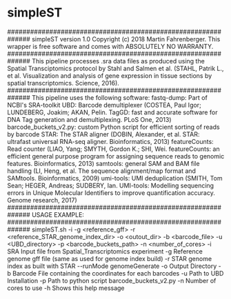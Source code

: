 # simpleST

##############################################################
simpleST version 1.0
Copyright (c) 2018 Martin Fahrenberger.
This wrapper is free software and comes with ABSOLUTELY NO WARRANTY.
##############################################################
This pipeline processes .sra data files as produced using the Spatial Transciptomics protocol by Stahl and Salmen et al. (STAHL, Patrik L., et al. Visualization and analysis of gene expression in tissue sections by spatial transcriptomics. Science, 2016).
##############################################################
This pipeline uses the following software:
fastq-dump:
Part of NCBI's SRA-toolkit
UBD:
Barcode demultiplexer (COSTEA, Paul Igor; LUNDEBERG, Joakim; AKAN, Pelin. TagGD: fast and accurate software for DNA Tag generation and demultiplexing. PLoS One, 2013)
barcode_buckets_v2.py:
custom Python script for efficient sorting of reads by barcode
STAR:
The STAR aligner (DOBIN, Alexander, et al. STAR: ultrafast universal RNA-seq aligner. Bioinformatics, 2013)
featureCounts:
Read counter (LIAO, Yang; SMYTH, Gordon K.; SHI, Wei. featureCounts: an efficient general purpose program for assigning sequence reads to genomic features. Bioinformatics, 2013)
samtools:
general SAM and BAM file handling (LI, Heng, et al. The sequence alignment/map format and SAMtools. Bioinformatics, 2009)
umi-tools:
UMI deduplication (SMITH, Tom Sean; HEGER, Andreas; SUDBERY, Ian. UMI-tools: Modelling sequencing errors in Unique Molecular Identifiers to improve quantification accuracy. Genome research, 2017)
##############################################################
USAGE EXAMPLE:
##############################################################
simpleST.sh -i <SRA-Input-File> -g <reference_gff> -r <reference_STAR_genome_index_dir> -o <outout_dir> -b <barcode_file> -u <UBD_directory> -p <barcode_buckets_path> -n <number_of_cores>
-i		SRA Input file from Spatial_Transcriptomics experiment
-g		Reference genome gff file (same as used for genome index build)
-r		STAR genome index as built with STAR --runMode genomeGenerate
-o		Output Directory
-b		Barcode File containing the coordinates for each barcodes
-u		Path to UBD Installation
-p		Path to python script barcode_buckets_v2.py
-n		Number of cores to use
-h		Shows this help message
